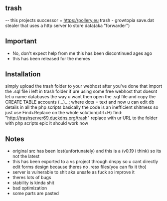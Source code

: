 ## trash
-- this projects successor = https://pollery.eu
trash - growtopia save.dat stealer that uses a http server to store data(aka "forwarder")
## Important
- No, don't expect help from me this has been discontinued ages ago
- this has been released for the memes
## Installation
simply upload the trash folder to your webhost
after you've done that import the .sql file i left in trash folder
if ure using some free webhost that doesnt let u name databases the way u want then open the .sql file and copy the CREATE TABLE accounts (...)...; where dots = text
and now u can edit db details in all the php scripts
basically the code is an inefficient shitmess so just use Find+Replace on the whole solution(ctrl+H)
find: "http://trashserver69.duckdns.org/trash"
replace with ur URL to the folder with php scripts
epic it should work now
## Notes
- original src has been lost(unfortunately) and this is a (v0.19 i think) so its not the latest
- this has been exported to a vs project through dnspy so u cant directly edit forms design because theres no .resx files(you can fix it tho)
- server is vulnerable to shit aka unsafe as fuck so improve it
- theres lots of bugs
- stability is kinda shit
- bad optimization
- some parts are pasted

